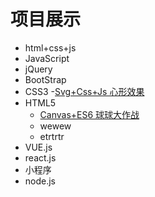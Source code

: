 # 项目展示

- html+css+js
- JavaScript
- jQuery
- BootStrap
- CSS3
  -[Svg+Css+Js 心形效果](https://zwk05.github.io/heart/)
- HTML5
  - [Canvas+ES6 球球大作战](https://zwk05.github.io/boll/)
  - wewew
  - etrtrtr
- VUE.js
- react.js
- 小程序
- node.js
